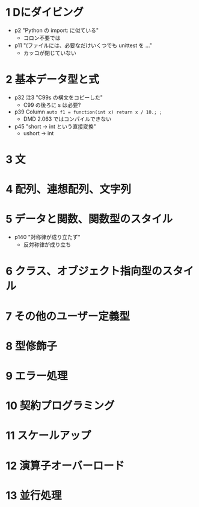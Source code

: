 # 1 Dにダイビング

- p2 "Python の import: に似ている"
    - コロン不要では
- p11 "(ファイルには、必要なだけいくつでも unittest を ..."
    - カッコが閉じていない

# 2 基本データ型と式

- p32 注3 "C99s の構文をコピーした"
    - C99 の後ろに s は必要?
- p39 Column `auto f1 = function(int x) return x / 10.; ;`
    - DMD 2.063 ではコンパイルできない
- p45 "short → int という直接変換" 
    - ushort → int

# 3 文
# 4 配列、連想配列、文字列
# 5 データと関数、関数型のスタイル

- p140 "対称律が成り立たず"
    - 反対称律が成り立ち

# 6 クラス、オブジェクト指向型のスタイル
# 7 その他のユーザー定義型
# 8 型修飾子
# 9 エラー処理
# 10 契約プログラミング
# 11 スケールアップ
# 12 演算子オーバーロード
# 13 並行処理
